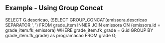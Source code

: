 ## Example - Using Group Concat

SELECT 
	G.descricao, 
    	(SELECT
		GROUP_CONCAT(emissora.descricao SEPARATOR ', ')
	FROM
   		grade_item
		INNER JOIN emissora ON (emissora.id = grade_item.fk_emissora)
   	WHERE
		grade_item.fk_grade = G.id
   	GROUP BY
   		grade_item.fk_grade) as programacao
FROM
	grade G;
